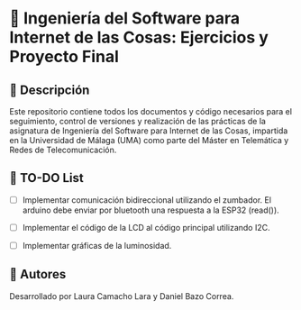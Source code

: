 # 🤖 Ingeniería del Software para Internet de las Cosas: Ejercicios y Proyecto Final

## 📄 Descripción

Este repositorio contiene todos los documentos y código necesarios para el seguimiento, control de versiones y realización de las prácticas de la asignatura de Ingeniería del Software para Internet de las Cosas, impartida en la Universidad de Málaga (UMA) como parte del Máster en Telemática y Redes de Telecomunicación.

## 📝 TO-DO List

- [ ] Implementar comunicación bidireccional utilizando el zumbador. El arduino debe enviar por bluetooth una respuesta a la ESP32 (read()).
- [ ] Implementar el código de la LCD al código principal utilizando I2C.
- [ ] Implementar gráficas de la luminosidad.
      

      

## 👤 Autores

Desarrollado por Laura Camacho Lara y Daniel Bazo Correa.
